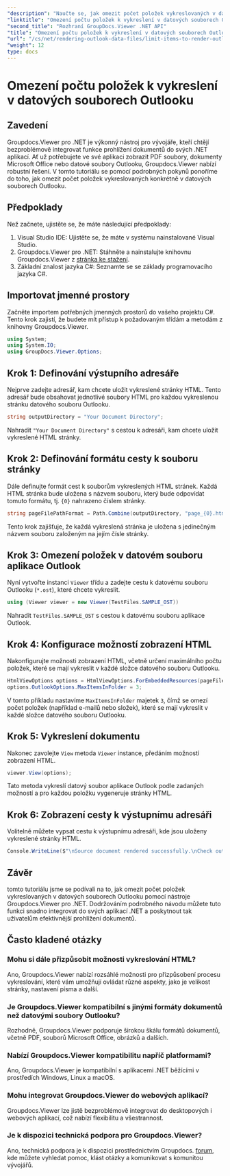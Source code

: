 ```yaml
---
"description": "Naučte se, jak omezit počet položek vykreslovaných v datových souborech Outlooku pomocí nástroje Groupdocs.Viewer pro .NET. Pro bezproblémovou integraci postupujte podle našich podrobných pokynů."
"linktitle": "Omezení počtu položek k vykreslení v datových souborech Outlooku"
"second_title": "Rozhraní GroupDocs.Viewer .NET API"
"title": "Omezení počtu položek k vykreslení v datových souborech Outlooku"
"url": "/cs/net/rendering-outlook-data-files/limit-items-to-render-outlook-data-files/"
"weight": 12
type: docs
---
```

# Omezení počtu položek k vykreslení v datových souborech Outlooku

## Zavedení
Groupdocs.Viewer pro .NET je výkonný nástroj pro vývojáře, kteří chtějí bezproblémově integrovat funkce prohlížení dokumentů do svých .NET aplikací. Ať už potřebujete ve své aplikaci zobrazit PDF soubory, dokumenty Microsoft Office nebo datové soubory Outlooku, Groupdocs.Viewer nabízí robustní řešení. V tomto tutoriálu se pomocí podrobných pokynů ponoříme do toho, jak omezit počet položek vykreslovaných konkrétně v datových souborech Outlooku.
## Předpoklady
Než začnete, ujistěte se, že máte následující předpoklady:
1. Visual Studio IDE: Ujistěte se, že máte v systému nainstalované Visual Studio.
2. Groupdocs.Viewer pro .NET: Stáhněte a nainstalujte knihovnu Groupdocs.Viewer z [stránka ke stažení](https://releases.groupdocs.com/viewer/net/).
3. Základní znalost jazyka C#: Seznamte se se základy programovacího jazyka C#.

## Importovat jmenné prostory
Začněte importem potřebných jmenných prostorů do vašeho projektu C#. Tento krok zajistí, že budete mít přístup k požadovaným třídám a metodám z knihovny Groupdocs.Viewer.
```csharp
using System;
using System.IO;
using GroupDocs.Viewer.Options;
```
## Krok 1: Definování výstupního adresáře
Nejprve zadejte adresář, kam chcete uložit vykreslené stránky HTML. Tento adresář bude obsahovat jednotlivé soubory HTML pro každou vykreslenou stránku datového souboru Outlooku.
```csharp
string outputDirectory = "Your Document Directory";
```
Nahradit `"Your Document Directory"` s cestou k adresáři, kam chcete uložit vykreslené HTML stránky.
## Krok 2: Definování formátu cesty k souboru stránky
Dále definujte formát cest k souborům vykreslených HTML stránek. Každá HTML stránka bude uložena s názvem souboru, který bude odpovídat tomuto formátu, tj. `{0}` nahrazeno číslem stránky.
```csharp
string pageFilePathFormat = Path.Combine(outputDirectory, "page_{0}.html");
```
Tento krok zajišťuje, že každá vykreslená stránka je uložena s jedinečným názvem souboru založeným na jejím čísle stránky.
## Krok 3: Omezení položek v datovém souboru aplikace Outlook
Nyní vytvořte instanci `Viewer` třídu a zadejte cestu k datovému souboru Outlooku (`*.ost`), které chcete vykreslit.
```csharp
using (Viewer viewer = new Viewer(TestFiles.SAMPLE_OST))
```
Nahradit `TestFiles.SAMPLE_OST` s cestou k datovému souboru aplikace Outlook.
## Krok 4: Konfigurace možností zobrazení HTML
Nakonfigurujte možnosti zobrazení HTML, včetně určení maximálního počtu položek, které se mají vykreslit v každé složce datového souboru Outlooku.
```csharp
HtmlViewOptions options = HtmlViewOptions.ForEmbeddedResources(pageFilePathFormat);
options.OutlookOptions.MaxItemsInFolder = 3;
```
V tomto příkladu nastavíme `MaxItemsInFolder` majetek `3`, čímž se omezí počet položek (například e-mailů nebo složek), které se mají vykreslit v každé složce datového souboru Outlooku.
## Krok 5: Vykreslení dokumentu
Nakonec zavolejte `View` metoda `Viewer` instance, předáním možností zobrazení HTML.
```csharp
viewer.View(options);
```
Tato metoda vykreslí datový soubor aplikace Outlook podle zadaných možností a pro každou položku vygeneruje stránky HTML.
## Krok 6: Zobrazení cesty k výstupnímu adresáři
Volitelně můžete vypsat cestu k výstupnímu adresáři, kde jsou uloženy vykreslené stránky HTML.
```csharp
Console.WriteLine($"\nSource document rendered successfully.\nCheck output in {outputDirectory}.");
```

## Závěr
tomto tutoriálu jsme se podívali na to, jak omezit počet položek vykreslovaných v datových souborech Outlooku pomocí nástroje Groupdocs.Viewer pro .NET. Dodržováním podrobného návodu můžete tuto funkci snadno integrovat do svých aplikací .NET a poskytnout tak uživatelům efektivnější prohlížení dokumentů.
## Často kladené otázky
### Mohu si dále přizpůsobit možnosti vykreslování HTML?
Ano, Groupdocs.Viewer nabízí rozsáhlé možnosti pro přizpůsobení procesu vykreslování, které vám umožňují ovládat různé aspekty, jako je velikost stránky, nastavení písma a další.
### Je Groupdocs.Viewer kompatibilní s jinými formáty dokumentů než datovými soubory Outlooku?
Rozhodně, Groupdocs.Viewer podporuje širokou škálu formátů dokumentů, včetně PDF, souborů Microsoft Office, obrázků a dalších.
### Nabízí Groupdocs.Viewer kompatibilitu napříč platformami?
Ano, Groupdocs.Viewer je kompatibilní s aplikacemi .NET běžícími v prostředích Windows, Linux a macOS.
### Mohu integrovat Groupdocs.Viewer do webových aplikací?
Groupdocs.Viewer lze jistě bezproblémově integrovat do desktopových i webových aplikací, což nabízí flexibilitu a všestrannost.
### Je k dispozici technická podpora pro Groupdocs.Viewer?
Ano, technická podpora je k dispozici prostřednictvím Groupdocs. [forum](https://forum.groupdocs.com/c/viewer/9), kde můžete vyhledat pomoc, klást otázky a komunikovat s komunitou vývojářů.